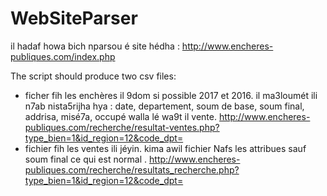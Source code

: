 # WebSiteParser
il hadaf howa bich nparsou é site hédha :
http://www.encheres-publiques.com/index.php

The script should produce two csv files:
- ficher fih les enchères il 9dom si possible 2017 et 2016.
  il ma3loumét ili n7ab nista5rijha hya :  date, departement, soum de base, soum final, addrisa, misé7a, occupé walla lé wa9t il vente.
  http://www.encheres-publiques.com/recherche/resultat-ventes.php?type_bien=1&id_region=12&code_dpt=
- fichier fih les ventes ili jéyin. kima awil fichier Nafs les attribues sauf soum final ce qui est normal .
  http://www.encheres-publiques.com/recherche/resultats_recherche.php?type_bien=1&id_region=12&code_dpt=
